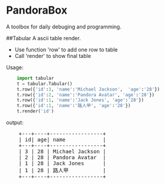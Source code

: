 PandoraBox
==========

A toolbox for daily debuging and programming.

##Tabular
A ascii table render.
* Use function 'row' to add one row to table
* Call 'render' to show final table

Usage:

```python
	import tabular
	t = tabular.Tabular()
	t.row({'id':3, 'name':'Michael Jackson',  'age':'28'})
	t.row({'id':2, 'name':'Pandora Avatar', 'age':'28'})
	t.row({'id':1, 'name':'Jack Jones', 'age':'28'})
	t.row({'id':1, 'name':'路人甲', 'age':'28'})
	t.render('id')
```

output:
<pre>
	+---+----+-----------------+
	| id| age| name            |
	+---+----+-----------------+
	| 3 | 28 | Michael Jackson |
	| 2 | 28 | Pandora Avatar  |
	| 1 | 28 | Jack Jones      |
	| 1 | 28 | 路人甲           |
	+---+----+-----------------+
<pre>



